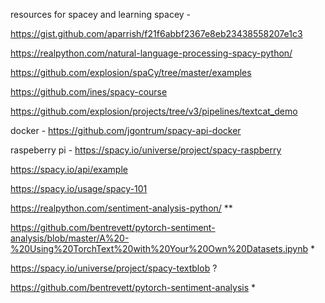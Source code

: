 resources for spacey and learning spacey - 

https://gist.github.com/aparrish/f21f6abbf2367e8eb23438558207e1c3

https://realpython.com/natural-language-processing-spacy-python/

https://github.com/explosion/spaCy/tree/master/examples

https://github.com/ines/spacy-course

https://github.com/explosion/projects/tree/v3/pipelines/textcat_demo

docker - https://github.com/jgontrum/spacy-api-docker


raspeberry pi - https://spacy.io/universe/project/spacy-raspberry


https://spacy.io/api/example

https://spacy.io/usage/spacy-101

https://realpython.com/sentiment-analysis-python/ **

https://github.com/bentrevett/pytorch-sentiment-analysis/blob/master/A%20-%20Using%20TorchText%20with%20Your%20Own%20Datasets.ipynb *

https://spacy.io/universe/project/spacy-textblob ? 

https://github.com/bentrevett/pytorch-sentiment-analysis *